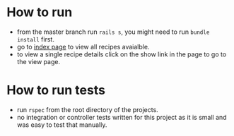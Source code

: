 # How to run
- from the master branch run `rails s`, you might need to run `bundle install` first.
- go to [index page](http://localhost:3000/recipes) to view all recipes avaialble.
- to view a single recipe details click on the show link in the page to go to the view page.

# How to run tests
- run `rspec` from the root directory of the projects.
- no integration or controller tests written for this project as it is small and was easy to test that manually.
